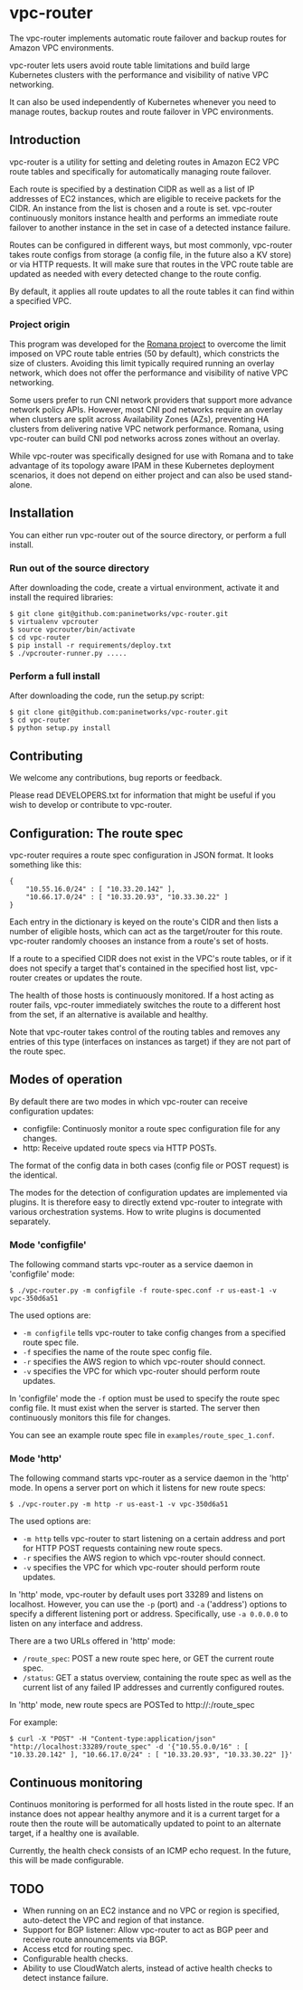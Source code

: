 # vpc-router

The vpc-router implements automatic route failover and backup routes for Amazon
VPC environments.

vpc-router lets users avoid route table limitations and build large Kubernetes
clusters with the performance and visibility of native VPC networking.

It can also be used independently of Kubernetes whenever you need to manage
routes, backup routes and route failover in VPC environments.

## Introduction

vpc-router is a utility for setting and deleting routes in Amazon EC2 VPC route
tables and specifically for automatically managing route failover.

Each route is specified by a destination CIDR as well as a list of IP addresses
of EC2 instances, which are eligible to receive packets for the CIDR. An
instance from the list is chosen and a route is set. vpc-router continuously
monitors instance health and performs an immediate route failover to another
instance in the set in case of a detected instance failure.

Routes can be configured in different ways, but most commonly, vpc-router takes
route configs from storage (a config file, in the future also a KV store) or
via HTTP requests. It will make sure that routes in the VPC route table are
updated as needed with every detected change to the route config.

By default, it applies all route updates to all the route tables it can find
within a specified VPC.

### Project origin

This program was developed for the [Romana project](http://romana.io) to
overcome the limit imposed on VPC route table entries (50 by default), which
constricts the size of clusters. Avoiding this limit typically required running
an overlay network, which does not offer the performance and visibility of
native VPC networking. 

Some users prefer to run CNI network providers that support more advance
network policy APIs. However, most CNI pod networks require an overlay when
clusters are split across Availability Zones (AZs), preventing HA clusters from
delivering native VPC network performance. Romana, using vpc-router can build
CNI pod networks across zones without an overlay.
 
While vpc-router was specifically designed for use with Romana and to take
advantage of its topology aware IPAM in these Kubernetes deployment scenarios,
it does not depend on either project and can also be used stand-alone.

## Installation

You can either run vpc-router out of the source directory, or perform a full
install.

### Run out of the source directory

After downloading the code, create a virtual environment, activate it and
install the required libraries:

    $ git clone git@github.com:paninetworks/vpc-router.git
    $ virtualenv vpcrouter
    $ source vpcrouter/bin/activate
    $ cd vpc-router
    $ pip install -r requirements/deploy.txt
    $ ./vpcrouter-runner.py .....

### Perform a full install

After downloading the code, run the setup.py script:

    $ git clone git@github.com:paninetworks/vpc-router.git
    $ cd vpc-router
    $ python setup.py install

## Contributing

We welcome any contributions, bug reports or feedback.

Please read DEVELOPERS.txt for information that might be useful if you wish to
develop or contribute to vpc-router.

## Configuration: The route spec

vpc-router requires a route spec configuration in JSON format. It looks
something like this:

    {
        "10.55.16.0/24" : [ "10.33.20.142" ],
        "10.66.17.0/24" : [ "10.33.20.93", "10.33.30.22" ]
    }
    
Each entry in the dictionary is keyed on the route's CIDR and then lists a
number of eligible hosts, which can act as the target/router for this route.
vpc-router randomly chooses an instance from a route's set of hosts.

If a route to a specified CIDR does not exist in the VPC's route tables, or if
it does not specify a target that's contained in the specified host list,
vpc-router creates or updates the route.

The health of those hosts is continuously monitored. If a host acting as router
fails, vpc-router immediately switches the route to a different host from the
set, if an alternative is available and healthy.

Note that vpc-router takes control of the routing tables and removes any
entries of this type (interfaces on instances as target) if they are not part
of the route spec.

## Modes of operation

By default there are two modes in which vpc-router can receive configuration
updates:

* configfile: Continuosly monitor a route spec configuration file for any changes.
* http: Receive updated route specs via HTTP POSTs.

The format of the config data in both cases (config file or POST request) is
the identical.

The modes for the detection of configuration updates are implemented via
plugins. It is therefore easy to directly extend vpc-router to integrate with
various orchestration systems. How to write plugins is documented separately.

### Mode 'configfile' 

The following command starts vpc-router as a service daemon in 'configfile'
mode:

    $ ./vpc-router.py -m configfile -f route-spec.conf -r us-east-1 -v vpc-350d6a51

The used options are:

* `-m configfile` tells vpc-router to take config changes from a specified route
  spec file.
* `-f` specifies the name of the route spec config file.
* `-r` specifies the AWS region to which vpc-router should connect.
* `-v` specifies the VPC for which vpc-router should perform route updates.

In 'configfile' mode the `-f` option must be used to specify the route spec
config file. It must exist when the server is started. The server then
continuously monitors this file for changes.

You can see an example route spec file in `examples/route_spec_1.conf`.

### Mode 'http'

The following command starts vpc-router as a service daemon in the 'http'
mode. In opens a server port on which it listens for new route specs:

    $ ./vpc-router.py -m http -r us-east-1 -v vpc-350d6a51

The used options are:

* `-m http` tells vpc-router to start listening on a certain address and port
for HTTP POST requests containing new route specs.
* `-r` specifies the AWS region to which vpc-router should connect.
* `-v` specifies the VPC for which vpc-router should perform route updates.

In 'http' mode, vpc-router by default uses port 33289 and listens on localhost.
However, you can use the `-p` (port) and `-a` ('address') options to specify a
different listening port or address. Specifically, use `-a 0.0.0.0` to listen
on any interface and address.

There are a two URLs offered in 'http' mode:

* `/route_spec`: POST a new route spec here, or GET the current route spec.
* `/status`: GET a status overview, containing the route spec as well as the
  current list of any failed IP addresses and currently configured routes.

In 'http' mode, new route specs are POSTed to
http://<listen-address>:<port>/route_spec

For example:

    $ curl -X "POST" -H "Content-type:application/json" "http://localhost:33289/route_spec" -d '{"10.55.0.0/16" : [ "10.33.20.142" ], "10.66.17.0/24" : [ "10.33.20.93", "10.33.30.22" ]}'

## Continuous monitoring

Continuos monitoring is performed for all hosts listed in the route spec. If an
instance does not appear healthy anymore and it is a current target for a route
then the route will be automatically updated to point to an alternate target,
if a healthy one is available.

Currently, the health check consists of an ICMP echo request. In the future,
this will be made configurable.

## TODO

* When running on an EC2 instance and no VPC or region is specified,
  auto-detect the VPC and region of that instance.
* Support for BGP listener: Allow vpc-router to act as BGP peer and receive
  route announcements via BGP.
* Access etcd for routing spec.
* Configurable health checks.
* Ability to use CloudWatch alerts, instead of active health checks to detect
  instance failure.


